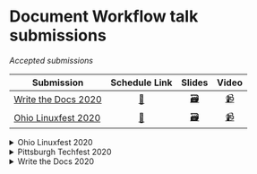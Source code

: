 # Document Workflow talk submissions

_Accepted submissions_

| Submission                                  | Schedule Link                                                                          | Slides | Video                     |
|---------------------------------------------|:------------------------------------------------------------------------------------:|:----:|:----------------------:|
| [Write the Docs 2020](#write-the-docs-2020) | [:link:](https://www.writethedocs.org/conf/portland/2020/speakers/#speaker-colin-dean) | [:card_file_box:](https://speakerdeck.com/colindean/building-a-content-focused-scientific-document-authoring-workflow-for-data-scientists-and-engineers-alike) | [:video_camera:](https://www.youtube.com/watch?v=m1Lhy3fheuY) |
| [Ohio Linuxfest 2020](#ohio-linuxfest-2020) | [:link:](https://olfconference.org/speakers/#colindean) | [:card_file_box:](https://speakerdeck.com/colindean/building-a-content-focused-scientific-document-authoring-workflow-for-data-scientists-and-engineers-alike) | [:video_camera:](https://youtu.be/79yTKqYXn8o?t=3110 "NixiePixel's live stream of OLF Conference 2020") |

<details>
  <summary>Ohio Linuxfest 2020</summary>

## Ohio Linuxfest 2020

[Accepted :white_check_mark:](https://olfconference.org/speakers/#colindean)

## Title

An open-source documentation workflow loved by both Data Scientists and Engineers

### Abstract

I observed a white paper authoring collaboration workflow problem at my Forbes 50 employer wherein a tedious workflow around legacy tooling caused undue stress, headaches, rework, and, ultimately, a cosmetically poor-looking document with inconsistent content and styles. Knowing that a good document requires both good content and presentation, I proposed and led the creation of a simple workflow amenable to our team's software engineers and data scientists: treating the white paper text as code with technologies including Markdown, GitHub Enterprise, Pandoc, LaTeX, and a review process that gets the tooling out of the way in order to enable content authors to focus less on logistics and more on writing and reviewing.

The result was that a team of seven engineers and data scientists created a 50-page document containing text, diagrams, equations, graphics, and more in just two weeks. The result greatly pleased our directors and executives. They praised our team not only for the incredibly valuable content but also for the professional appearance of the document. When they learned about the peer review process we used to create it, they wanted more teams to use it.

This talk focuses on the problems of passing around files by email or shared drives, the problems of collaborative editing of online documentation, and the problems we're still addressing in our solution that we've now used to author several significant internal documents.
</details>

<details>
  <summary>Pittsburgh Techfest 2020</summary>

## Pittsburgh Techfest 2020

### Title

Building a content-focused, scientific document authoring workflow for Data Scientists and Engineers alike

### Elevator Pitch

My team of scientists, engineers, and one product owner were asked to produce a white paper explaining how our software works. We dreaded using a Word document, even in Office365. Only 2 of us knew LaTeX. My solution: Markdown filtered through Pandoc and edited on GitHub. 3 docs & 15 authors later…

### Description

I observed a white paper authoring collaboration workflow problem at my Forbes 50 employer wherein a tedious workflow around legacy tooling caused undue stress, headaches, rework, and, ultimately, a cosmetically poor-looking document with inconsistent content and styles. Knowing that a good document requires both good content and presentation, I proposed and led the creation of a simple workflow amenable to our team's software engineers and data scientists: treating the white paper text as code with technologies including Markdown, GitHub Enterprise, Pandoc, LaTeX, and a review process that gets the tooling out of the way in order to enable content authors to focus less on logistics and more on writing and reviewing.

The result was that a team of seven engineers and data scientists created a 50-page document containing text, diagrams, equations, graphics, and more in just two weeks. The result greatly pleased our directors and executives. They praised our team not only for the incredibly valuable content but also for the professional appearance of the document. When they learned about the peer review process we used to create it, they wanted more teams to use it.

This talk focuses on the problems of passing around files by email or shared drives, the problems of collaborative editing of online documentation, and the problems we're still addressing in our solution that we've now used to author several significant internal documents.

### Notes

This talk is aimed primarily at software engineers who value document aesthetics as much as content and who have a team that values or aspires to value documentation as much as code. This simple system is approachable by anyone who can write documents with Markdown formatting. With some automation, the need for an engineer overseeing the project goes away entirely.

After listening to this talk, the audience will be able to:

* Understand the value of treating documents like code and have methods to facilitate this.
* Use the code review tool of their choice for document change reviews
* Discover easy-to-use command-line tools for building professional-looking documents
* Live in a world where Markdown and LaTeX work together like Python and Assembly language
* Replace cumbersome, error-prone workflows with one that makes almost everyone happier

</details>

<details>
  <summary>Write the Docs 2020</summary>

## Write the Docs 2020

[Accepted :white_check_mark:](https://www.writethedocs.org/conf/portland/2020/speakers/#speaker-colin-dean)

### Title

Building a content-focused, scientific document authoring workflow for Data Scientists and Engineers alike

### Talk Abstract

I observed a white paper authoring collaboration workflow problem at my Forbes 50 employer wherein a tedious workflow around legacy tooling caused undue stress, headaches, rework, and, ultimately, a cosmetically poor-looking document with inconsistent content _and_ styles. Knowing that a good document requires both good content and presentation, I proposed and led the creation of a simple workflow amenable to our team's software engineers and data scientists: treating the white paper text as code with technologies including Markdown, GitHub Enterprise, Pandoc, LaTeX, and a review process that gets the tooling out of the way in order to enable content authors to focus less on logistics and more on writing and reviewing.

The result was that a team of seven engineers and data scientists created a 50-page document containing text, diagrams, equations, graphics, and more in just two weeks. The result greatly pleased our directors and executives. They praised our team not only for the incredibly valuable content, but also the professional appearance of the document. When they learned about the peer review process we used to create it, they wanted more teams to use it.

This talk focuses on the problems of passing around files by email or shared drives, the problems of collaborative editing of online documentation, and the problems we're still addressing in our solution that we've now used to author several significant internal documents.

### Who and Why

This talk is aimed primarily at software engineers who value document aesthetics as much as content and who have a team that values or aspires to value documentation as much as code. This simple system is approachable by anyone who can write documents with Markdown formatting. With some automation, the need for an engineer overseeing the project goes away entirely.

After listening to this talk, the audience will be able to:

* Understand the value of treating documents like code and have methods to facilitate this.
* Use the code review tool of their choice for document change reviews
* Discover easy-to-use command line tools for building professional-looking documents
* Live in a world where Markdown and LaTeX work together like Python and Assembly language
* Replace cumbersome, error-prone workflows with one that makes almost everyone happier

### Unsubmitted notes

Months ago, I identified a disconnect between several teams at my Forbes 50 employer. Some teams wrote white papers using Microsoft Word, passing a file around via email or OneDrive. One person was in charge of "reviewing changes" or merging multiple versions when two people concurrently reviewed a revision. Seeing the problems of this, other teams wrote documents using Confluence or MediaWiki. Concurrent editing was still a problem and reviews suffered. Last change in was the victor.

</details>
